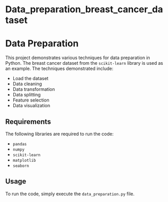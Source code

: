 # Data_preparation_breast_cancer_dataset

# Data Preparation

This project demonstrates various techniques for data preparation in Python. The breast cancer dataset from the `scikit-learn` library is used as an example. The techniques demonstrated include:

- Load the dataset
- Data cleaning
- Data transformation
- Data splitting
- Feature selection
- Data visualization

## Requirements

The following libraries are required to run the code:

- `pandas`
- `numpy`
- `scikit-learn`
- `matplotlib`
- `seaborn`

## Usage

To run the code, simply execute the `data_preparation.py` file.
